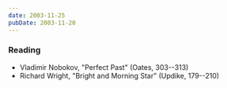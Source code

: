 ```yaml
---
date: 2003-11-25
pubDate: 2003-11-20
---
```


### Reading

* Vladimir Nobokov, "Perfect Past" (Oates, 303--313)
* Richard Wright, "Bright and Morning Star" (Updike, 179--210)
